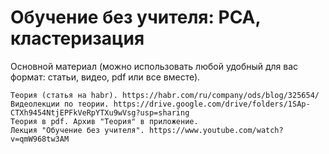 # Обучение без учителя: PCA, кластеризация

Основной материал (можно использовать любой удобный для вас формат: статьи, видео, pdf или все вместе).

    Теория (статья на habr). https://habr.com/ru/company/ods/blog/325654/
    Видеолекции по теории. https://drive.google.com/drive/folders/1SAp-CTXh9454NtjEPFkVeRpYTXu9wVsg?usp=sharing
    Теория в pdf. Архив "Теория" в приложение.
    Лекция "Обучение без учителя". https://www.youtube.com/watch?v=qmW968tw3AM
    
